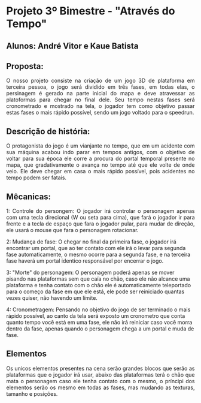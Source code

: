 # Projeto 3º Bimestre - "Através do Tempo"
## Alunos: André Vitor e Kaue Batista
## Proposta:
<p align="justify">
O nosso projeto consiste na criação de um jogo 3D de plataforma em terceira pessoa, o jogo será dividido em três fases, em todas elas,
o persinagem é gerado na parte inicial do mapa e deve atravessar as platoformas para chegar no final dele. Seu tempo nestas fases será cronometrado e mostrado na tela, o jogador tem como objetivo passar estas fases o mais rápido possível, sendo um jogo voltado para o speedrun.
</p>

## Descrição de história:
<p align="justify">
O protagonista do jogo é um vianjante no tempo, que em um acidente com sua máquina acabou indo parar em tempos antigos, com o objetivo de voltar para sua época ele corre a procura do portal temporal presente no mapa, que gradativamente o avança no tempo até que ele volte de onde veio. Ele deve chegar em casa o mais rápido possível, pois acidentes no tempo podem ser fatais.
</p>

## Mêcanicas:
<p align="justify">
1: Controle do persongem: O jogador irá controlar o personagem apenas com uma tecla direcional (W ou seta para cima), que fará o jogador ir para frente e a tecla de espaço que fara o jogador pular, para mudar de direção, ele usará o mouse que fara o personagem rotacionar.
  
2: Mudança de fase: O chegar no final da primeira fase, o jogador irá encontrar um portal, que ao ter contato com ele irá o levar para segunda fase automaticamente, o mesmo ocorre para a segunda fase, e na terceira fase haverá um portal identico responsável por encerrar o jogo.

3: "Morte" do personagem: O personagem poderá apenas se mover pisando nas plataformas sem que caía no chão, caso ele não alcance uma plataforma e tenha contato com o chão ele é automaticamente teleportado para o começo da fase em que ele está, ele pode ser reiniciado quantas vezes quiser, não havendo um límite.

4: Cronometragem: Pensando no objetivo do jogo de ser terminado o mais rápido possível, ao canto da tela será exposto um cronometro que conta quanto tempo você está em uma fase, ele não irá reiniciar caso você morra dentro da fase, apenas quando o personagem chega a um portal e muda de fase.
</p>

## Elementos
<p align="justify">
Os unicos elementos presentes na cena serão grandes blocos que serão as plataformas que o jogador irá usar, abaixo das plataformas terá o chão que mata o personagem caso ele tenha contato com o mesmo, o príncipi dos elementos serão os mesmo em todas as fases, mas mudando as texturas, tamanho e posições.
</p>
